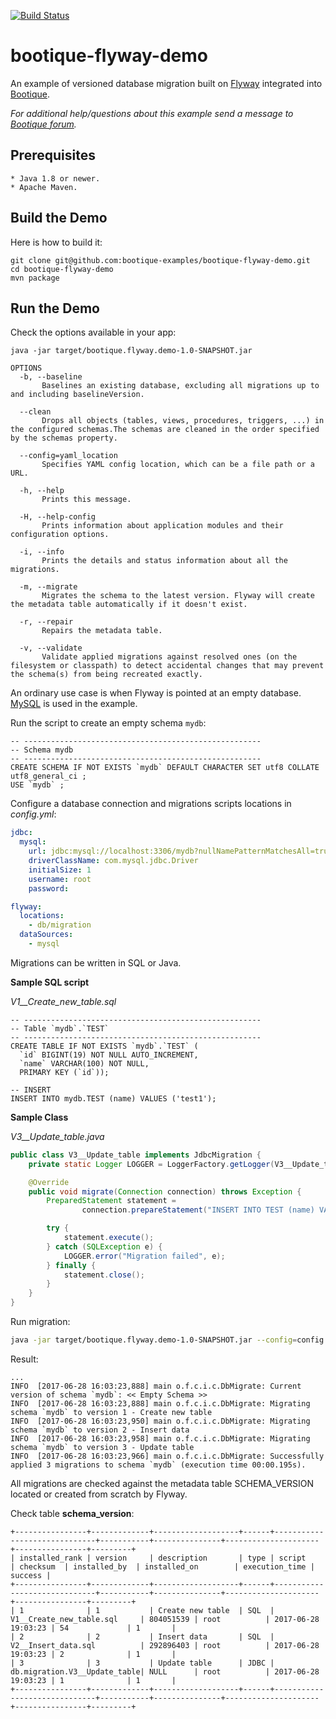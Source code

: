 [![Build Status](https://travis-ci.org/bootique-examples/bootique-flyway-demo.svg)](https://travis-ci.org/bootique-examples/bootique-flyway-demo)
# bootique-flyway-demo

An example of versioned database migration built on [Flyway](https://flywaydb.org) integrated into [Bootique](http://bootique.io).

*For additional help/questions about this example send a message to
[Bootique forum](https://groups.google.com/forum/#!forum/bootique-user).*
   
## Prerequisites
      
    * Java 1.8 or newer.
    * Apache Maven.
      
## Build the Demo
      
Here is how to build it:
        
    git clone git@github.com:bootique-examples/bootique-flyway-demo.git
    cd bootique-flyway-demo
    mvn package
      
## Run the Demo

Check the options available in your app:

    java -jar target/bootique.flyway.demo-1.0-SNAPSHOT.jar
    
    OPTIONS
      -b, --baseline
           Baselines an existing database, excluding all migrations up to and including baselineVersion.

      --clean
           Drops all objects (tables, views, procedures, triggers, ...) in the configured schemas.The schemas are cleaned in the order specified by the schemas property.

      --config=yaml_location
           Specifies YAML config location, which can be a file path or a URL.

      -h, --help
           Prints this message.

      -H, --help-config
           Prints information about application modules and their configuration options.

      -i, --info
           Prints the details and status information about all the migrations.

      -m, --migrate
           Migrates the schema to the latest version. Flyway will create the metadata table automatically if it doesn't exist.

      -r, --repair
           Repairs the metadata table.

      -v, --validate
           Validate applied migrations against resolved ones (on the filesystem or classpath) to detect accidental changes that may prevent the schema(s) from being recreated exactly.

An ordinary use case is when Flyway is pointed at an empty database. [MySQL](https://www.mysql.com) is used in the example. 

Run the script to create an empty schema `mydb`:
```mysql-sql
-- -----------------------------------------------------
-- Schema mydb
-- -----------------------------------------------------
CREATE SCHEMA IF NOT EXISTS `mydb` DEFAULT CHARACTER SET utf8 COLLATE utf8_general_ci ;
USE `mydb` ;
```
Configure a database connection and migrations scripts locations in *config.yml*:

```yaml
jdbc:
  mysql:
    url: jdbc:mysql://localhost:3306/mydb?nullNamePatternMatchesAll=true&connectTimeout=0&autoReconnect=true
    driverClassName: com.mysql.jdbc.Driver
    initialSize: 1
    username: root
    password:

flyway:
  locations:
    - db/migration
  dataSources:
    - mysql
``` 
Migrations can be written in SQL or Java.

**Sample SQL script**

*V1__Create_new_table.sql*
```mysql-sql
-- -----------------------------------------------------
-- Table `mydb`.`TEST`
-- -----------------------------------------------------
CREATE TABLE IF NOT EXISTS `mydb`.`TEST` (
  `id` BIGINT(19) NOT NULL AUTO_INCREMENT,
  `name` VARCHAR(100) NOT NULL,
  PRIMARY KEY (`id`));

-- INSERT
INSERT INTO mydb.TEST (name) VALUES ('test1');
```

**Sample Class**

*V3__Update_table.java*
```java
public class V3__Update_table implements JdbcMigration {
    private static Logger LOGGER = LoggerFactory.getLogger(V3__Update_table.class);

    @Override
    public void migrate(Connection connection) throws Exception {
        PreparedStatement statement =
                connection.prepareStatement("INSERT INTO TEST (name) VALUES ('test3')");

        try {
            statement.execute();
        } catch (SQLException e) {
            LOGGER.error("Migration failed", e);
        } finally {
            statement.close();
        }
    }
}
```

Run migration:
```bash
java -jar target/bootique.flyway.demo-1.0-SNAPSHOT.jar --config=config.yml --migrate
```    
Result:
```
...
INFO  [2017-06-28 16:03:23,888] main o.f.c.i.c.DbMigrate: Current version of schema `mydb`: << Empty Schema >>
INFO  [2017-06-28 16:03:23,888] main o.f.c.i.c.DbMigrate: Migrating schema `mydb` to version 1 - Create new table
INFO  [2017-06-28 16:03:23,950] main o.f.c.i.c.DbMigrate: Migrating schema `mydb` to version 2 - Insert data
INFO  [2017-06-28 16:03:23,958] main o.f.c.i.c.DbMigrate: Migrating schema `mydb` to version 3 - Update table
INFO  [2017-06-28 16:03:23,966] main o.f.c.i.c.DbMigrate: Successfully applied 3 migrations to schema `mydb` (execution time 00:00.195s).
```

All migrations are checked against the metadata table SCHEMA_VERSION located or created from scratch by Flyway.

Check table **schema_version**:

```text
+----------------+-------------+-------------------+------+------------------------------+-----------+---------------+---------------------+----------------+---------+
| installed_rank | version     | description       | type | script                       | checksum  | installed_by  | installed_on        | execution_time | success |
+----------------+-------------+-------------------+------+------------------------------+-----------+---------------+---------------------+----------------+---------+
| 1              | 1           | Create new table  | SQL  | V1__Create_new_table.sql     | 804051539 | root          | 2017-06-28 19:03:23 | 54             | 1       |                        
| 2              | 2           | Insert data       | SQL  | V2__Insert_data.sql          | 292896403 | root          | 2017-06-28 19:03:23 | 2              | 1       |                                  
| 3              | 3           | Update table      | JDBC | db.migration.V3__Update_table| NULL      | root          | 2017-06-28 19:03:23 | 1              | 1       |                               
+----------------+-------------+-------------------+------+------------------------------+-----------+---------------+---------------------+----------------+---------+
```















